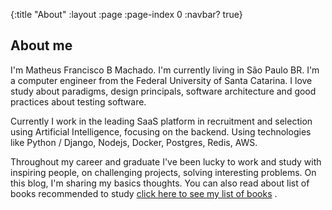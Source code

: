 {:title "About"
 :layout :page
 :page-index 0
 :navbar? true}

## About me

I'm Matheus Francisco B Machado. I'm currently living in São Paulo BR.  I'm a computer engineer from the Federal University of Santa Catarina.  I love study about paradigms, design principals, software architecture and good practices about testing software. 

Currently I work in the leading SaaS platform in recruitment and selection using Artificial Intelligence, focusing on the backend. Using technologies like Python / Django, Nodejs, Docker, Postgres, Redis, AWS.

Throughout my career and graduate I've been lucky to work and study with inspiring people, on challenging projects, solving interesting problems. On this blog, I'm sharing my basics thoughts. You can also read about  list of books recommended to study [click here to see my list of books](matheusfrancisco.com.br/blog/my-reading-list/) .


